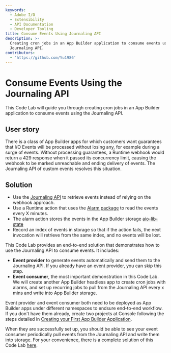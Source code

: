 ```yaml
---
keywords:
  - Adobe I/O
  - Extensibility
  - API Documentation
  - Developer Tooling
title: Consume Events Using Journaling API
description: >-
  Creating cron jobs in an App Builder application to consume events using
  Journaling API.
contributors:
  - 'https://github.com/Yu1986'
---
```


# Consume Events Using the Journaling API

This Code Lab will guide you through creating cron jobs in an App Builder application to consume events using the Journaling API.

## User story

There is a class of App Builder apps for which customers want guarantees that I/O Events will be processed without losing any, for example during a surge of events. Without processing guarantees, a Runtime webhook would return a 429 response when it passed its concurrency limit, causing the webhook to be marked unreachable and ending delivery of events. The Journaling API of custom events resolves this situation. 

## Solution

- Use the [Journaling API](https://developer.adobe.com/events/docs/guides/api/journaling_api/) to retrieve events instead of relying on the webhook approach.
- Use a Runtime action that uses the [Alarm package](../cron-jobs/index.md) to read the events every X minutes.
- The alarm action stores the events in the App Builder storage [aio-lib-state](https://github.com/adobe/aio-lib-state)
- Record an index of events in storage so that if the action fails, the next invocation will retrieve from the same index, and no events will be lost.

This Code Lab provides an end-to-end solution that demonstrates how to use the Journaling API to consume events. It includes: 

- **Event provider** to generate events automatically and send them to the Journaling API.  If you already have an event provider, you can skip this step.
- **Event consumer**, the most important demonstration in this Code Lab. We will create another App Builder headless app to create cron jobs with alarms, and set up recurring jobs to pull from the Journaling API every x mins and write into App Builder storage.

Event provider and event consumer both need to be deployed as App Builder apps under different namespaces to endsure end-to-end workflow.
If you don't have them already, create two projects at Console following the steps detailed in [Creating your First App Builder Application](../../get_started/app_builder_get_started/first_app.md).

When they are successfully set up, you should be able to see your event consumer periodically pull events from the Journaling API and write them into storage.
For your convenience, there is a complete solution of this Code Lab [here](https://github.com/AdobeDocs/adobeio-samples-journaling-events).

